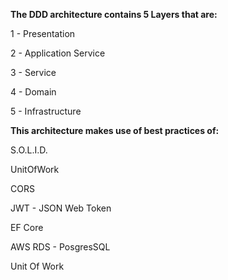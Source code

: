 
<b>The DDD architecture contains 5 Layers that are:</b>
    <p>1 - Presentation</p>
    <p>2 - Application Service</p>
    <p>3 - Service</p>
    <p>4 - Domain</p>
    <p>5 - Infrastructure</p>
    
 <b>This architecture makes use of best practices of:</b>
    <p>S.O.L.I.D.</p>
    <p>UnitOfWork</p>
    <p>CORS</p>
    <p>JWT - JSON Web Token</p>
    <p>EF Core</p>
    <p>AWS RDS - PosgresSQL </p>
    <p>Unit Of Work</p>
